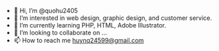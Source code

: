- 👋 Hi, I’m @quohu2405
- 👀 I’m interested in web design, graphic design, and customer service.
- 🌱 I’m currently learning PHP, HTML, Adobe Illustrator.
- 💞️ I’m looking to collaborate on ...
- 📫 How to reach me huynq24599@gmail.com

<!---
quohu2405/quohu2405 is a ✨ special ✨ repository because its `README.md` (this file) appears on your GitHub profile.
You can click the Preview link to take a look at your changes.
--->
